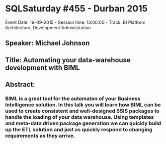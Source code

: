 # SQLSaturday #455 - Durban 2015
Event Date: 19-09-2015 - Session time: 13:00:00 - Track: BI Platform Architecture, Development  Administration
## Speaker: Michael Johnson
## Title: Automating your data-warehouse development with BIML
## Abstract:
### BIML is a great tool for the automaton of your Business Intelligence solution. In this talk you will learn how BIML can be used to create consistent and well-designed SSIS packages to handle the loading of your data warehouse. Using templates and meta-data driven package generation we can quickly build up the ETL solution and just as quickly respond to changing requirements as they arrive. 
